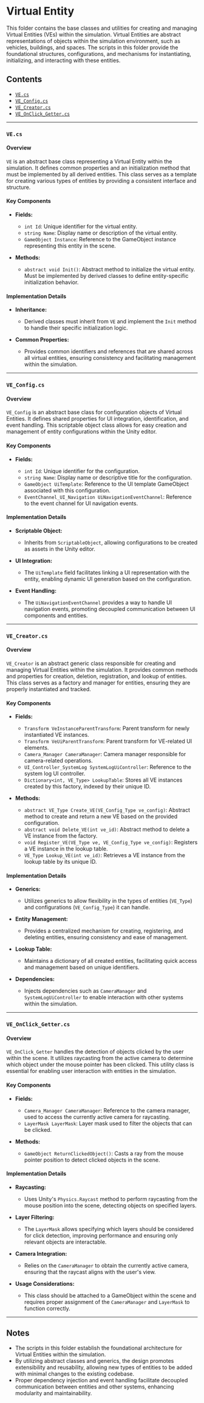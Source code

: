 # Virtual Entity

This folder contains the base classes and utilities for creating and managing Virtual Entities (VEs) within the simulation. Virtual Entities are abstract representations of objects within the simulation environment, such as vehicles, buildings, and spaces. The scripts in this folder provide the foundational structures, configurations, and mechanisms for instantiating, initializing, and interacting with these entities.

## Contents

- [`VE.cs`](#vecs)
- [`VE_Config.cs`](#ve_configcs)
- [`VE_Creator.cs`](#ve_creatorcs)
- [`VE_OnClick_Getter.cs`](#ve_onclick_gettercs)

---

### `VE.cs`

#### Overview

`VE` is an abstract base class representing a Virtual Entity within the simulation. It defines common properties and an initialization method that must be implemented by all derived entities. This class serves as a template for creating various types of entities by providing a consistent interface and structure.

#### Key Components

- **Fields:**

  - `int Id`: Unique identifier for the virtual entity.
  - `string Name`: Display name or description of the virtual entity.
  - `GameObject Instance`: Reference to the GameObject instance representing this entity in the scene.

- **Methods:**

  - `abstract void Init()`: Abstract method to initialize the virtual entity. Must be implemented by derived classes to define entity-specific initialization behavior.

#### Implementation Details

- **Inheritance:**

  - Derived classes must inherit from `VE` and implement the `Init` method to handle their specific initialization logic.

- **Common Properties:**

  - Provides common identifiers and references that are shared across all virtual entities, ensuring consistency and facilitating management within the simulation.

---

### `VE_Config.cs`

#### Overview

`VE_Config` is an abstract base class for configuration objects of Virtual Entities. It defines shared properties for UI integration, identification, and event handling. This scriptable object class allows for easy creation and management of entity configurations within the Unity editor.

#### Key Components

- **Fields:**

  - `int Id`: Unique identifier for the configuration.
  - `string Name`: Display name or descriptive title for the configuration.
  - `GameObject UiTemplate`: Reference to the UI template GameObject associated with this configuration.
  - `EventChannel_UI_Navigation UiNavigationEventChannel`: Reference to the event channel for UI navigation events.

#### Implementation Details

- **Scriptable Object:**

  - Inherits from `ScriptableObject`, allowing configurations to be created as assets in the Unity editor.

- **UI Integration:**

  - The `UiTemplate` field facilitates linking a UI representation with the entity, enabling dynamic UI generation based on the configuration.

- **Event Handling:**

  - The `UiNavigationEventChannel` provides a way to handle UI navigation events, promoting decoupled communication between UI components and entities.

---

### `VE_Creator.cs`

#### Overview

`VE_Creator` is an abstract generic class responsible for creating and managing Virtual Entities within the simulation. It provides common methods and properties for creation, deletion, registration, and lookup of entities. This class serves as a factory and manager for entities, ensuring they are properly instantiated and tracked.

#### Key Components

- **Fields:**

  - `Transform VeInstanceParentTransform`: Parent transform for newly instantiated VE instances.
  - `Transform VeUiParentTransform`: Parent transform for VE-related UI elements.
  - `Camera_Manager CameraManager`: Camera manager responsible for camera-related operations.
  - `UI_Controller_SystemLog SystemLogUiController`: Reference to the system log UI controller.
  - `Dictionary<int, VE_Type> LookupTable`: Stores all VE instances created by this factory, indexed by their unique ID.

- **Methods:**

  - `abstract VE_Type Create_VE(VE_Config_Type ve_config)`: Abstract method to create and return a new VE based on the provided configuration.
  - `abstract void Delete_VE(int ve_id)`: Abstract method to delete a VE instance from the factory.
  - `void Register_VE(VE_Type ve, VE_Config_Type ve_config)`: Registers a VE instance in the lookup table.
  - `VE_Type Lookup_VE(int ve_id)`: Retrieves a VE instance from the lookup table by its unique ID.

#### Implementation Details

- **Generics:**

  - Utilizes generics to allow flexibility in the types of entities (`VE_Type`) and configurations (`VE_Config_Type`) it can handle.

- **Entity Management:**

  - Provides a centralized mechanism for creating, registering, and deleting entities, ensuring consistency and ease of management.

- **Lookup Table:**

  - Maintains a dictionary of all created entities, facilitating quick access and management based on unique identifiers.

- **Dependencies:**

  - Injects dependencies such as `CameraManager` and `SystemLogUiController` to enable interaction with other systems within the simulation.

---

### `VE_OnClick_Getter.cs`

#### Overview

`VE_OnClick_Getter` handles the detection of objects clicked by the user within the scene. It utilizes raycasting from the active camera to determine which object under the mouse pointer has been clicked. This utility class is essential for enabling user interaction with entities in the simulation.

#### Key Components

- **Fields:**

  - `Camera_Manager CameraManager`: Reference to the camera manager, used to access the currently active camera for raycasting.
  - `LayerMask LayerMask`: Layer mask used to filter the objects that can be clicked.

- **Methods:**

  - `GameObject ReturnClickedObject()`: Casts a ray from the mouse pointer position to detect clicked objects in the scene.

#### Implementation Details

- **Raycasting:**

  - Uses Unity's `Physics.Raycast` method to perform raycasting from the mouse position into the scene, detecting objects on specified layers.

- **Layer Filtering:**

  - The `LayerMask` allows specifying which layers should be considered for click detection, improving performance and ensuring only relevant objects are interactable.

- **Camera Integration:**

  - Relies on the `CameraManager` to obtain the currently active camera, ensuring that the raycast aligns with the user's view.

- **Usage Considerations:**

  - This class should be attached to a GameObject within the scene and requires proper assignment of the `CameraManager` and `LayerMask` to function correctly.

---

## Notes

- The scripts in this folder establish the foundational architecture for Virtual Entities within the simulation.
- By utilizing abstract classes and generics, the design promotes extensibility and reusability, allowing new types of entities to be added with minimal changes to the existing codebase.
- Proper dependency injection and event handling facilitate decoupled communication between entities and other systems, enhancing modularity and maintainability.

